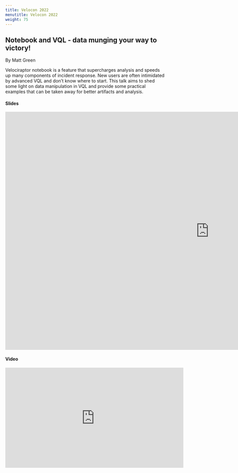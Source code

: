 ```yaml
---
title: Velocon 2022
menutitle: Velocon 2022  
weight: 75
---
```


## Notebook and VQL - data munging your way to victory!  
By Matt Green

Velociraptor notebook is a feature that supercharges analysis and speeds up many components of incident response. New users are often intimidated by advanced VQL and don’t know where to start. This talk aims to shed some light on data manipulation in VQL and provide some practical examples that can be taken away for better artifacts and analysis.

#### Slides

<iframe src="https://docs.google.com/presentation/d/1Ev1o3nDmTyejOj2RDjiscRvV_SeS0E90ygrlZU0wsig/embed?start=false&loop=false&delayms=3000" frameborder="0" width="1280" height="749" allowfullscreen="true" mozallowfullscreen="true" webkitallowfullscreen="true"></iframe>


#### Video

<iframe width="560" height="315" src="https://www.youtube.com/embed/VoO7y65TOsE" title="YouTube video player" frameborder="0" allow="accelerometer; autoplay; clipboard-write; encrypted-media; gyroscope; picture-in-picture" allowfullscreen></iframe>
